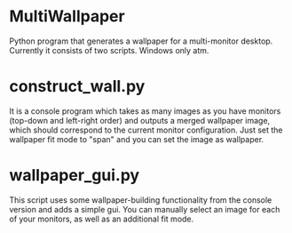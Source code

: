 # MultiWallpaper
Python program that generates a wallpaper for a multi-monitor desktop. Currently it consists of two scripts. Windows only atm.
# construct_wall.py
It is a console program which takes as many images as you have monitors (top-down and left-right order) and outputs a merged wallpaper image, which should correspond to the current monitor configuration. Just set the wallpaper fit mode to "span" and you can set the image as wallpaper.
# wallpaper_gui.py
This script uses some wallpaper-building functionality from the console version and adds a simple gui. You can manually select an image for each of your monitors, as well as an additional fit mode.
